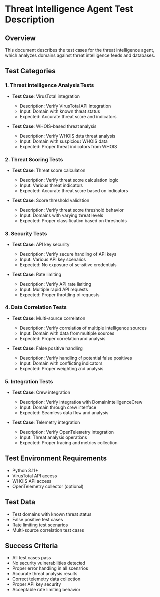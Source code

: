 # Threat Intelligence Agent Test Description

## Overview
This document describes the test cases for the threat intelligence agent, which analyzes domains against threat intelligence feeds and databases.

## Test Categories

### 1. Threat Intelligence Analysis Tests
- **Test Case**: VirusTotal integration
  - Description: Verify VirusTotal API integration
  - Input: Domain with known threat status
  - Expected: Accurate threat score and indicators

- **Test Case**: WHOIS-based threat analysis
  - Description: Verify WHOIS data threat analysis
  - Input: Domain with suspicious WHOIS data
  - Expected: Proper threat indicators from WHOIS

### 2. Threat Scoring Tests
- **Test Case**: Threat score calculation
  - Description: Verify threat score calculation logic
  - Input: Various threat indicators
  - Expected: Accurate threat score based on indicators

- **Test Case**: Score threshold validation
  - Description: Verify threat score threshold behavior
  - Input: Domains with varying threat levels
  - Expected: Proper classification based on thresholds

### 3. Security Tests
- **Test Case**: API key security
  - Description: Verify secure handling of API keys
  - Input: Various API key scenarios
  - Expected: No exposure of sensitive credentials

- **Test Case**: Rate limiting
  - Description: Verify API rate limiting
  - Input: Multiple rapid API requests
  - Expected: Proper throttling of requests

### 4. Data Correlation Tests
- **Test Case**: Multi-source correlation
  - Description: Verify correlation of multiple intelligence sources
  - Input: Domain with data from multiple sources
  - Expected: Proper correlation and analysis

- **Test Case**: False positive handling
  - Description: Verify handling of potential false positives
  - Input: Domain with conflicting indicators
  - Expected: Proper weighting and analysis

### 5. Integration Tests
- **Test Case**: Crew integration
  - Description: Verify integration with DomainIntelligenceCrew
  - Input: Domain through crew interface
  - Expected: Seamless data flow and analysis

- **Test Case**: Telemetry integration
  - Description: Verify OpenTelemetry integration
  - Input: Threat analysis operations
  - Expected: Proper tracing and metrics collection

## Test Environment Requirements
- Python 3.11+
- VirusTotal API access
- WHOIS API access
- OpenTelemetry collector (optional)

## Test Data
- Test domains with known threat status
- False positive test cases
- Rate limiting test scenarios
- Multi-source correlation test cases

## Success Criteria
- All test cases pass
- No security vulnerabilities detected
- Proper error handling in all scenarios
- Accurate threat analysis results
- Correct telemetry data collection
- Proper API key security
- Acceptable rate limiting behavior 